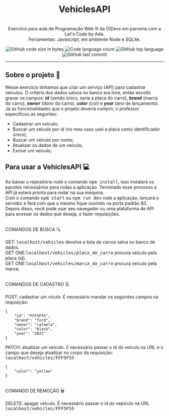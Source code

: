 <h1 align="center">
	VehiclesAPI
</h1>

<p align="center"><br>
Exercício para aula de Programação Web III da OiDevs em parceria com a Let's Code by Ada.<br>
Ferramentas: Javascript, em ambiente Node e SQLite.<br>

</p>

<p align="center">
	<img alt="GitHub code size in bytes" src="https://img.shields.io/github/languages/code-size/rafaelabdm/VehiclesAPI?color=lightblue" />
	<img alt="Code language count" src="https://img.shields.io/github/languages/count/rafaelabdm/VehiclesAPI?color=yellow" />
	<img alt="GitHub top language" src="https://img.shields.io/github/languages/top/rafaelabdm/VehiclesAPI?color=blue" />
	<img alt="GitHub last commit" src="https://img.shields.io/github/last-commit/rafaelabdm/VehiclesAPI?color=green" />
</p>

---

<h2>Sobre o projeto 🚗</h2>

<p>
Nesse exercício tínhamos que criar um serviço (API) para cadastrar veículos. O critério dos dados salvos no banco era livre, então escolhi gravar
	os campos: <i><b>id</b></i> (sendo único, seria a placa do carro), <i><b>brand</b></i> (marca do carro), <i><b>owner</b></i> (dono do carro),
	<i><b>color</b></i> (cor) e <i><b>year</b></i> (ano de lançamento).<br>
Já as funcionalidades que o projeto deveria cumprir, o professor especificou as seguntes:

  * Cadastrar um veículo;
  * Buscar um veículo por id (no meu caso usei a placa como identificador único);
  * Buscar um veículo por nome;
  * Atualizar os dados de um veículo;
  * Excluir um veículo;
  
</p>

<h2>Para usar a VehiclesAPI 💻</h2>

<p>
Ao baixar o repositório rode o comando <TT>npm install</TT>, isso instalará os pacotes necessários para rodas a aplicação.
Terminado esse processo a API já estará pronta para rodar na sua máquina.<br>
Com o comando <TT>npm start</TT> ou <TT>npm run dev</TT> rode a aplicação, lançará o servidor e fará com que o mesmo fique ouvindo na porta padrão 80.<br>
Depois disso, você pode usar seu navegador ou uma plataforma de API para acessar os dados que deseja, e fazer requisições.<br><br>


COMANDOS DE BUSCA 🔍<br><br>
GET: <TT>localhost/vehicles</TT> devolve a lista de carros salva no banco de dados.<br>
GET ONE:<TT>localhost/vehicles/<i>placa_do_carro</i></TT> procura veículo pela placa (id).<br>
GET ONE:<TT>localhost/vehicles/<i>marca_do_carro</i></TT> procura veículo pela marca.<br><br>

COMANDOS DE CADASTRO 🗒️<br><br>
POST: cadastrar um vículo. É necessário mandar os seguintes campos na requisição:
```
{
	"id": "FFF5F55",
	"brand": "ford",
	"owner": "rafaela",
	"color": "black",
	"year": "2022"
}
```
PATCH: atualizar um veículo. É necessário passar o id do veículo na URL e o campo que deseja atualizar no corpo da requisição:<br>
<TT>localhost/vehicles/FFF5F55</TT>
```
{
	"color": "yellow"
}
```
<br>
COMANDO DE REMOÇÃO 🗑️<br><br>
DELETE: apagar veículo. É necessário passar o id do vepiculo na URL <TT>localhost/vehicles/FFF5F55</TT>
